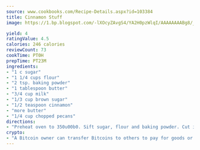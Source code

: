 ```yaml
---
source: www.cookbooks.com/Recipe-Details.aspx?id=103384
title: Cinnamon Stuff
image: https://1.bp.blogspot.com/-lXOcyZAvgS4/YA2H0pzWlqI/AAAAAAAABg8/_HX4JI-WmFM0Tz684w_qYjP9vBzksmFNgCLcBGAsYHQ/s219/20.png

yield: 4
ratingValue: 4.5
calories: 246 calories
reviewCount: 73
cookTime: PT0H
prepTime: PT23M
ingredients:
- "1 c sugar"
- "1 1/4 cups flour"
- "2 tsp. baking powder"
- "1 tablespoon butter"
- "3/4 cup milk"
- "1/3 cup brown sugar"
- "1/2 teaspoon cinnamon"
- "more butter"
- "1/4 cup chopped pecans"
directions:
- "Preheat oven to 350u00b0. Sift sugar, flour and baking powder. Cut in butter and milk and mix well. Pour in greased pie pan. Sprinkle with brown sugar, cinnamon and pecans. Dot with butter. Bake 30 minutes."
crypto:
- "A Bitcoin owner can transfer Bitcoins to others to pay for goods or services."
---
```

